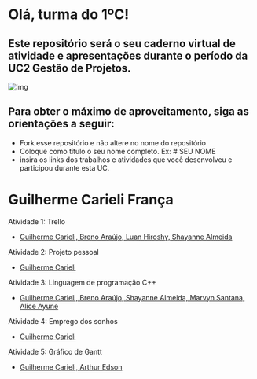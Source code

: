 # Olá, turma do 1ºC! 
## Este repositório será o seu caderno virtual de atividade e apresentações durante o período da UC2 Gestão de Projetos. 

![img](https://blog.acelerato.com/wp-content/uploads/2020/08/5-beneficios-da-gesta%CC%83o-de-projetos-para-a-sua-empresa-1200x640.png)

## Para obter o máximo de aproveitamento, siga as orientações a seguir:

- Fork esse repositório e não altere no nome do repositório
- Coloque como título o seu nome completo. Ex: # SEU NOME
- insira os links dos trabalhos e atividades que você desenvolveu e participou durante esta UC.

# Guilherme Carieli França

Atividade 1: Trello 

- [Guilherme Carieli, Breno Araújo, Luan Hiroshy, Shayanne Almeida](https://trello.com/b/4GwFxWwX/gerenciamento-de-entregas)

Atividade 2: Projeto pessoal

- [Guilherme Carieli](https://trello.com/b/tiU6L9NX/projeto-pessoal-casa-propria)

Atividade 3: Linguagem de programação C++

- [Guilherme Carieli, Breno Araújo, Shayanne Almeida, Marvyn Santana, Alice Ayune](https://www.canva.com/design/DAGEjWwOWGA/Me6Xn4CuGQC1s3_PGDGzMw/edit?utm_content=DAGEjWwOWGA&utm_campaign=designshare&utm_medium=link2&utm_source=sharebutton)

Atividade 4: Emprego dos sonhos

- [Guilherme Carieli](https://docs.google.com/document/d/1DVyfcjwFoM45Ht7ahIHhWRqRHNGnh1NlzOuPIGhzXBY/edit?usp=sharing)

Atividade 5: Gráfico de Gantt

- [Guilherme Carieli, Arthur Edson](https://docs.google.com/spreadsheets/d/1eF6GGqn86gFGvM90fFvcrCrwRT_076nbx3V6U5znLvA/edit#gid=1115838130)





